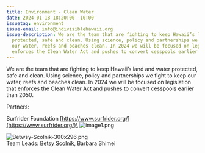 ```yaml
---
title: Environment - Clean Water
date: 2024-01-18 18:20:00 -10:00
issuetag: environment
issue-email: info@indivisiblehawaii.org
issue-description: We are the team that are fighting to keep Hawaii’s land and water
  protected, safe and clean. Using science, policy and partnerships we fight to keep
  our water, reefs and beaches clean. In 2024 we will be focused on legislation that
  enforces the Clean Water Act and pushes to convert cesspools earlier than 2050.
---
```


We are the team that are fighting to keep Hawaii’s land and water protected, safe and clean. Using science, policy and partnerships we fight to keep our water, reefs and beaches clean. In 2024 we will be focused on legislation that enforces the Clean Water Act and pushes to convert cesspools earlier than 2050.

Partners:

Surfrider Foundation [https://www.surfrider.org/](https://www.surfrider.org/)\
![image1.png](/uploads/image1.png)

![Betwsy-Scolnik-300x296.png](/uploads/Betwsy-Scolnik-300x296.png)\
Team Leads: [Betsy Scolnik](mailto:betsydscolnik@gmail.com), Barbara Shimei